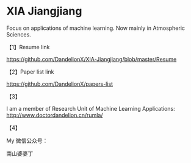 # XIA Jiangjiang

Focus on applications of machine learning. Now mainly in Atmospheric Sciences.


【1】Resume link

https://github.com/DandelionX/XIA-Jiangjiang/blob/master/Resume




【2】Paper list link

https://github.com/DandelionX/papers-list




【3】

I am a member of Research Unit of Machine Learning Applications:
http://www.doctordandelion.cn/rumla/






【4】

My 微信公众号：

南山婆婆丁











